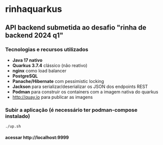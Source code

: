# rinhaquarkus

## API backend submetida ao desafio "rinha de backend 2024 q1"

### Tecnologias e recursos utilizados
- **Java 17 nativo**
- **Quarkus 3.7.4** clássico (não reativo)
- **nginx** como load balancer
- **PostgreSQL**
- **Panache/Hibernate** com pessimistic locking
- **Jackson** para serializar/deserializar os JSON dos endpoints REST
- **Podman** para construir os containers com a imagem nativa do quarkus
- http://quay.io para publicar as imagens

### Subir a aplicação (é necessário ter podman-compose instalado)
```shell script
./up.sh
```
#### acessar http://localhost:9999

